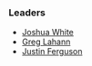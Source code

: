 ### Leaders

* [Joshua White](mailto:joshua.white@owasp.org)
* [Greg Lahann](mailto:greg.lahann@owasp.org)
* [Justin Ferguson](mailto:justin.ferguson@owasp.org)
